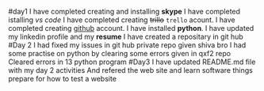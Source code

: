  #day1
    I have completed creating and installing **skype**
    I have completed istalling *vs code*
    I have completed creating ~~trillo~~ `trello` acount.
    I have completed creating [github](https://github.com/ambigai-rajan) account.
    I have installed **python**.
    I have updated my linkedin profile and my **resume**
    I have created a repositary in git hub
  #Day 2
     I had fixed my issues in git hub private repo given shiva bro
     I had some practise on python by clearing some errors given in qxf2 repo
     Cleared errors in 13 python program
  #Day3
    I have updated README.md file with my day 2 activities 
    And refered the web site and learn software things 
    prepare for how to test a website 